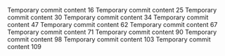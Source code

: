 Temporary commit content 16
Temporary commit content 25
Temporary commit content 30
Temporary commit content 34
Temporary commit content 47
Temporary commit content 62
Temporary commit content 67
Temporary commit content 71
Temporary commit content 90
Temporary commit content 98
Temporary commit content 103
Temporary commit content 109
